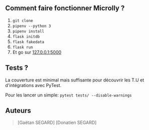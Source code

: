 ## Comment faire fonctionner Microlly ?

1. `git clone`
2. `pipenv --python 3`
3. `pipenv install`
4. `flask initdb`
5.  `flask fakedata`
6.  `flask run`
7. Et go sur [127.0.0.1:5000](http://127.0.0.1:5000)

## Tests ?

La couverture est minimal mais suffisante pour découvrir les T.U et d'intégrations avec PyTest. 

Pour les lancer un simple: `pytest tests/ --disable-warnings`


## Auteurs

> [Gaëtan SEGARD]
> [Donatien SEGARD]
